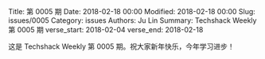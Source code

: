 Title: 第 0005 期
Date: 2018-02-18 00:00
Modified: 2018-02-18 00:00
Slug: issues/0005
Category: issues
Authors: Ju Lin
Summary: Techshack Weekly 第 0005 期
verse_start: 2018-02-04
verse_end: 2018-02-18

这是 Techshack Weekly 第 0005 期。祝大家新年快乐，今年学习进步！